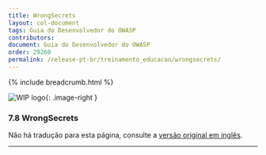 ```yaml
---
title: WrongSecrets
layout: col-document
tags: Guia do Desenvolvedor do OWASP
contributors:
document: Guia do Desenvolvedor do OWASP
order: 29260
permalink: /release-pt-br/treinamento_educacao/wrongsecrets/
---
```


{% include breadcrumb.html %}

<style type="text/css">
.image-right {
  height: 180px;
  display: block;
  margin-left: auto;
  margin-right: auto;
  float: right;
}
</style>

![WIP logo](../../../assets/images/dg_wip.png "Trabalho em andamento"){: .image-right }

### 7.8 WrongSecrets

Não há tradução para esta página, consulte a [versão original em inglês][release0908].

---

[release0908]: https://github.com/OWASP/www-project-developer-guide/blob/main/draft/09-training-education/08-wrongsecrets.md
